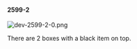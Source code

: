 #### 2599-2
![dev-2599-2-0.png](https://github.com/lil-lab/nlvr/raw/master/nlvr/dev/images/3/dev-2599-2-0.png "dev-2599-2-0.png")

There are 2 boxes with a black item on top.